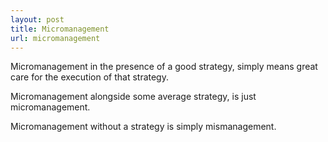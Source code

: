 ```yaml
---
layout: post
title: Micromanagement
url: micromanagement
---
```


Micromanagement in the presence of a good strategy, simply means great care for the execution of that strategy.

Micromanagement alongside some average strategy, is just micromanagement.

Micromanagement without a strategy is simply mismanagement.

